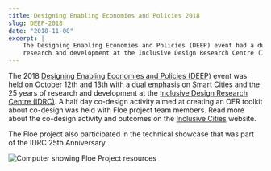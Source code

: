 ```yaml
---
title: Designing Enabling Economies and Policies 2018
slug: DEEP-2018
date: "2018-11-08"
excerpt: |
    The Designing Enabling Economies and Policies (DEEP) event had a dual emphasis on Smart Cities and the 25 years of
    research and development at the Inclusive Design Research Centre (IDRC).
---
```


The <time datetime="2018">2018</time> [Designing Enabling Economies and Policies (DEEP)](https://deep.idrc.ocadu.ca/)
event was held on <time datetime="2018-10-12">October 12th</time> and <time datetime="2018-10-13">13th</time> with a
dual emphasis on Smart Cities and the 25 years of research and development at the
[Inclusive Design Research Centre (IDRC)](https://idrc.ocadu.ca/). A half day co-design activity aimed at creating an
OER toolkit about co-design was held with Floe project team members. Read more about the co-design activity and outcomes
on the [Inclusive Cities](https://cities.inclusivedesign.ca/ideas/deep2018-summary-and-results/) website.

The Floe project also participated in the technical showcase that was part of the IDRC 25th Anniversary.

![Computer showing Floe Project resources](/assets/media/FloeAtDeep.png)
